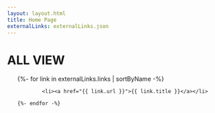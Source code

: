 ```yaml
---
layout: layout.html
title: Home Page
externalLinks: externalLinks.json
---
```

# ALL VIEW #

<ul>
    {%- for link in externalLinks.links | sortByName -%}
        
            <li><a href="{{ link.url }}">{{ link.title }}</a></li>
        
    {%- endfor -%}
</ul>

